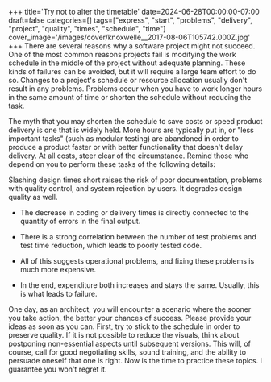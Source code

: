 +++
title='Try not to alter the timetable'
date=2024-06-28T00:00:00-07:00
draft=false
categories=[]
tags=["express", "start", "problems", "delivery", "project", "quality", "times", "schedule", "time"]
cover_image='/images/cover/knoxwelle__2017-08-06T105742.000Z.jpg'
+++
There are several reasons why a software project might not succeed. One of the most common reasons projects fail is modifying the work schedule in the middle of the project without adequate planning. These kinds of failures can be avoided, but it will require a large team effort to do so. Changes to a project's schedule or resource allocation usually don't result in any problems. Problems occur when you have to work longer hours in the same amount of time or shorten the schedule without reducing the task.

The myth that you may shorten the schedule to save costs or speed product delivery is one that is widely held. More hours are typically put in, or "less important tasks" (such as modular testing) are abandoned in order to produce a product faster or with better functionality that doesn't delay delivery. At all costs, steer clear of the circumstance. Remind those who depend on you to perform these tasks of the following details:

Slashing design times short raises the risk of poor documentation, problems with quality control, and system rejection by users. It degrades design quality as well.

- The decrease in coding or delivery times is directly connected to the quantity of errors in the final output.

- There is a strong correlation between the number of test problems and test time reduction, which leads to poorly tested code. 

- All of this suggests operational problems, and fixing these problems is much more expensive.

- In the end, expenditure both increases and stays the same. Usually, this is what leads to failure.

One day, as an architect, you will encounter a scenario where the sooner you take action, the better your chances of success. Please provide your ideas as soon as you can. First, try to stick to the schedule in order to preserve quality. If it is not possible to reduce the visuals, think about postponing non-essential aspects until subsequent versions. This will, of course, call for good negotiating skills, sound training, and the ability to persuade oneself that one is right. Now is the time to practice these topics. I guarantee you won't regret it.